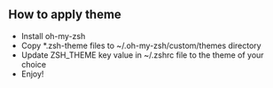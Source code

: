 ## How to apply theme
- Install oh-my-zsh
- Copy *.zsh-theme files to ~/.oh-my-zsh/custom/themes directory
- Update ZSH_THEME key value in ~/.zshrc file to the theme of your choice
- Enjoy! 

